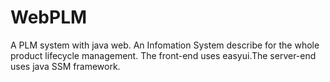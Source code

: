 # WebPLM
A PLM system with java web.
An Infomation System describe for the whole product lifecycle management.
The front-end uses easyui.The server-end uses java SSM framework.
